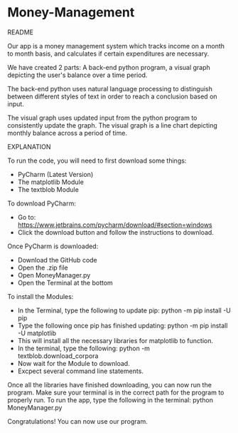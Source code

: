 # Money-Management

README

Our app is a money management system which tracks income on a month to month basis, and calculates if certain expenditures are necessary.

We have created 2 parts: A back-end python program, a visual graph depicting the user's balance over a time period.

The back-end python uses natural language processing to distinguish between different styles of text in order to reach a conclusion based on input.

The visual graph uses updated input from the python program to consistently update the graph. The visual graph is a line chart depicting monthly balance across a period
of time.

EXPLANATION

To run the code, you will need to first download some things:
 - PyCharm (Latest Version)
 - The matplotlib Module
 - The textblob Module

To download PyCharm:
- Go to: https://www.jetbrains.com/pycharm/download/#section=windows
- Click the download button and follow the instructions to download.

Once PyCharm is downloaded:
- Download the GitHub code
- Open the .zip file
- Open MoneyManager.py
- Open the Terminal at the bottom

To install the Modules:
- In the Terminal, type the following to update pip:
   python -m pip install -U pip
- Type the following once pip has finished updating:
    python -m pip install -U matplotlib
- This will install all the necessary libraries for matplotlib to function.
- In the terminal, type the following:
    python -m textblob.download_corpora
- Now wait for the Module to download.
- Excpect several command line statements.

Once all the libraries have finished downloading, you can now run the program.
Make sure your terminal is in the correct path for the program to properly run. 
To run the app, type the following in the terminal:
    python MoneyManager.py

Congratulations! You can now use our program.
